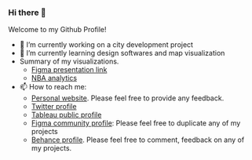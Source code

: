 ### Hi there 👋



Welcome to my Github Profile!


- 🔭 I’m currently working on a city development project  
- 🌱 I’m currently learning design softwares and map visualization
- Summary of my visualizations. 
    - [Figma presentation link](https://www.figma.com/proto/B25bhXgfchSmt4ZIUbHyaR/Visualisations?page-id=0%3A1&type=design&node-id=501-705&viewport=5436%2C2257%2C0.5&scaling=contain&starting-point-node-id=501%3A705)
    - [NBA analytics](https://www.figma.com/proto/B25bhXgfchSmt4ZIUbHyaR/Visualisations?page-id=5%3A0&type=design&node-id=610-215&viewport=452%2C485%2C0.13&scaling=contain)
- 📫 How to reach me: 
    - [Personal website](https://juanmaprofile.netlify.app/). Please feel free to provide any feedback.
    - [Twitter profile](https://twitter.com/Juanma_MN)
    - [Tableau public profile](https://public.tableau.com/app/profile/juanma4308#!/)
    - [Figma community profile](https://www.figma.com/@juanmamn): Please feel free to duplicate any of my projects  
    - [Behance profile](http://www.behance.net/juanmamn). Please feel free to comment, feedback on any of my projects.


<!--
**JuanmaMN/JuanmaMN** is a ✨ _special_ ✨ repository because its `README.md` (this file) appears on your GitHub profile.

Here are some ideas to get you started:

- 🔭 I’m currently working on city development project
  
- 🌱 I’m currently learning design softwares and mapping visualization

- 👯 I’m looking to collaborate on ...
- 🤔 I’m looking for help with ...
- 💬 Ask me about ...
- 📫 How to reach me: ...
- 😄 Pronouns: ...
- ⚡ Fun fact: ...
-->
